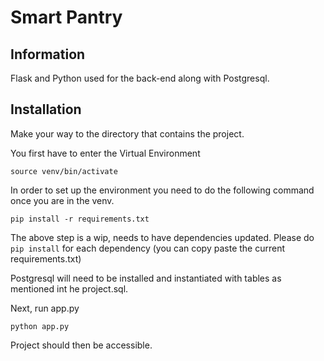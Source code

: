 # Smart Pantry 



## Information 

Flask and Python used for the back-end along with Postgresql. 




## Installation 

 Make your way to the directory that contains the project. 

You first have to enter the Virtual Environment 

```
source venv/bin/activate
```

In order to set up the environment you need to do the following command once you are in the venv. 

```
pip install -r requirements.txt
```
The above step is a wip, needs to have dependencies updated. Please do ```pip install``` for each dependency (you can copy paste the current requirements.txt)


Postgresql will need to be installed and instantiated with tables as mentioned int he project.sql.

Next, run app.py 


```
python app.py
```

Project should then be accessible.